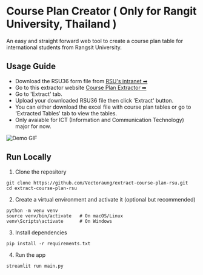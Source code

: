 # Course Plan Creator ( Only for Rangit University, Thailand )
An easy and straight forward web tool to create a course plan table for international students from Rangsit University.

## Usage Guide
- Download the RSU36 form file from [RSU's intranet ➡](https://intranet.rsu.ac.th/suWeb/SignIn.aspx)
- Go to this extractor website [Course Plan Extractor ➡](https://extract-course-plan-rsu.streamlit.app/)
- Go to 'Extract' tab.
- Upload your downloaded RSU36 file then click 'Extract' button.
- You can either download the excel file with course plan tables or go to 'Extracted Tables' tab to view the tables.
- Only avaiable for ICT (Information and Communication Technology) major for now.

![Demo GIF](course_plan_extractor_demo_video-2400.gif)

## Run Locally
1. Clone the repository
```
git clone https://github.com/Vectoraung/extract-course-plan-rsu.git
cd extract-course-plan-rsu
```

2. Create a virtual environment and activate it (optional but recommended)
```
python -m venv venv
source venv/bin/activate   # On macOS/Linux
venv\Scripts\activate      # On Windows
```

3. Install dependencies
```
pip install -r requirements.txt
```

4. Run the app
```
streamlit run main.py
```